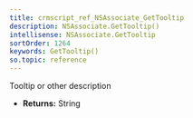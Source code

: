 ```yaml
---
title: crmscript_ref_NSAssociate_GetTooltip
description: NSAssociate.GetTooltip()
intellisense: NSAssociate.GetTooltip
sortOrder: 1264
keywords: GetTooltip()
so.topic: reference
---
```



Tooltip or other description



* **Returns:** String



